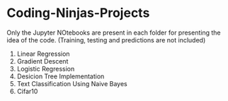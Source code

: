 # Coding-Ninjas-Projects

Only the Jupyter NOtebooks are present in each folder for presenting the idea of the code. (Training, testing and predictions are not included)

1. Linear Regression
2. Gradient Descent
3. Logistic Regression
4. Desicion Tree Implementation
5. Text Classification Using Naive Bayes
6. Cifar10
